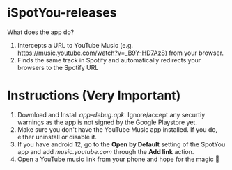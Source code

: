 # iSpotYou-releases

What does the app do?
1. Intercepts a URL to YouTube Music (e.g. https://music.youtube.com/watch?v=_B9Y-HD7Az8) from your browser.
2. Finds the same track in Spotify and automatically redirects your browsers to the Spotify URL

# Instructions (Very Important)
1. Download and Install _app-debug.apk_. Ignore/accept any securtiy warnings as the app is not signed by the Google Playstore yet.   
2. Make sure you don't have the YouTube Music app installed. If you do, either uninstall or disable it. 
3. If you have android 12, go to the  **Open by Default** setting of the SpotYou app and add _music.youtube.com_ through the **Add link** action. 
4. Open a YouTube music link from your phone and hope for the magic 🤞
